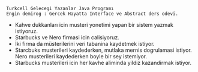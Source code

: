     Turkcell Gelecegi Yazanlar Java Programı
    Engin demirog : Gercek Hayatta Interface ve Abstract ders odevi.
  
- Kahve dukkanları icin musteri yonetimi yapan bir sistem yazmak istiyoruz.
- Starbucks ve Nero firmasi icin calisiyoruz.
- İki firma da müsterilerini veri tabanina kaydetmek istiyor.
- Starcbuks musterileri kaydederken, mutlaka mernis dogrulamasi istiyor. Nero musterileri kaydederken boyle bir sey istemiyor. 
- Starbucks musterileri icin her kavhe aliminda yildiz kazandirmak istiyor.
